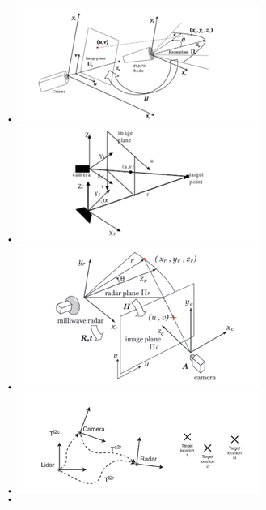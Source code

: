 - ![image.png](../assets/image_1653620268664_0.png)
- ![image.png](../assets/image_1653620291303_0.png)
- ![image.png](../assets/image_1653620308906_0.png)
- ![image.png](../assets/image_1653620351419_0.png)
-